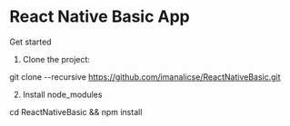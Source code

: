 # React Native Basic App

Get started

1. Clone the project:

git clone --recursive https://github.com/imanalicse/ReactNativeBasic.git

2. Install node_modules

cd ReactNativeBasic && npm install

